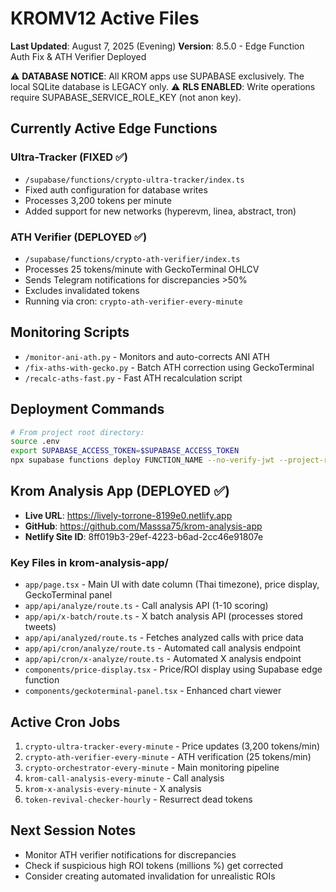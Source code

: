 # KROMV12 Active Files
**Last Updated**: August 7, 2025 (Evening)
**Version**: 8.5.0 - Edge Function Auth Fix & ATH Verifier Deployed

⚠️ **DATABASE NOTICE**: All KROM apps use SUPABASE exclusively. The local SQLite database is LEGACY only.
⚠️ **RLS ENABLED**: Write operations require SUPABASE_SERVICE_ROLE_KEY (not anon key).

## Currently Active Edge Functions

### Ultra-Tracker (FIXED ✅)
- `/supabase/functions/crypto-ultra-tracker/index.ts`
- Fixed auth configuration for database writes
- Processes 3,200 tokens per minute
- Added support for new networks (hyperevm, linea, abstract, tron)

### ATH Verifier (DEPLOYED ✅)
- `/supabase/functions/crypto-ath-verifier/index.ts`
- Processes 25 tokens/minute with GeckoTerminal OHLCV
- Sends Telegram notifications for discrepancies >50%
- Excludes invalidated tokens
- Running via cron: `crypto-ath-verifier-every-minute`

## Monitoring Scripts
- `/monitor-ani-ath.py` - Monitors and auto-corrects ANI ATH
- `/fix-aths-with-gecko.py` - Batch ATH correction using GeckoTerminal
- `/recalc-aths-fast.py` - Fast ATH recalculation script

## Deployment Commands
```bash
# From project root directory:
source .env
export SUPABASE_ACCESS_TOKEN=$SUPABASE_ACCESS_TOKEN
npx supabase functions deploy FUNCTION_NAME --no-verify-jwt --project-ref eucfoommxxvqmmwdbkdv
```

## Krom Analysis App (DEPLOYED ✅)
- **Live URL**: https://lively-torrone-8199e0.netlify.app
- **GitHub**: https://github.com/Masssa75/krom-analysis-app
- **Netlify Site ID**: 8ff019b3-29ef-4223-b6ad-2cc46e91807e

### Key Files in krom-analysis-app/
- `app/page.tsx` - Main UI with date column (Thai timezone), price display, GeckoTerminal panel
- `app/api/analyze/route.ts` - Call analysis API (1-10 scoring)
- `app/api/x-batch/route.ts` - X batch analysis API (processes stored tweets)
- `app/api/analyzed/route.ts` - Fetches analyzed calls with price data
- `app/api/cron/analyze/route.ts` - Automated call analysis endpoint
- `app/api/cron/x-analyze/route.ts` - Automated X analysis endpoint
- `components/price-display.tsx` - Price/ROI display using Supabase edge function
- `components/geckoterminal-panel.tsx` - Enhanced chart viewer

## Active Cron Jobs
1. `crypto-ultra-tracker-every-minute` - Price updates (3,200 tokens/min)
2. `crypto-ath-verifier-every-minute` - ATH verification (25 tokens/min)
3. `crypto-orchestrator-every-minute` - Main monitoring pipeline
4. `krom-call-analysis-every-minute` - Call analysis
5. `krom-x-analysis-every-minute` - X analysis
6. `token-revival-checker-hourly` - Resurrect dead tokens

## Next Session Notes
- Monitor ATH verifier notifications for discrepancies
- Check if suspicious high ROI tokens (millions %) get corrected
- Consider creating automated invalidation for unrealistic ROIs